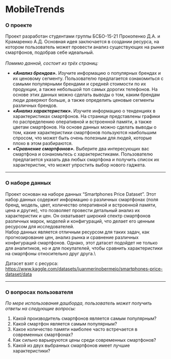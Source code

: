 # MobileTrends

### О проекте 
Проект разработан студентами группы БСБО-15-21 Прокопенко Д.А. и Крамаренко А.Д. Основная идея заключается в создании ресурса, на котором пользователь может провести анализ существующих на рынке смартфонов, подобрав себе идеальный.\
\
*Помимо данной, состоит из трёх страниц:*
* ***«Анализ брендов».*** Изучите информацию о популярных брендах и их ценовому сегменту. Пользователю предлагается ознакомиться с самыми популярными брендами и средней стоимости по их продукции, а также небольшой топ самых дорогих телефонов. На основе этих данных можно сделать выводы о том, каким брендам люди доверяют больше, а также определить ценовые сегменты различных брендов.
* ***«Анализ характеристик».*** Изучите информацию о тенденциях в характеристиках смартфонов. На странице представлены графики по распределению оперативной и встроенной памяти, а также цветам смартфонов. На основе данных можно сделать выводы о том, какие характеристики смартфонов пользуются наибольшим спросом, что может быть очень полезным для людей, которые плохо в этом разбираются.
* ***«Сравнение смартфонов».*** Выберите два интересующих вас смартфона и ознакомьтесь с характеристиками. Пользователю предлагается указать два любых смартфона и получить список их характеристик, что может упростить выбор нового гаджета.

***

### О наборе данных
Проект основан на наборе данных “Smartphones Price Dataset”. Этот набор данных содержит информацию о различных смартфонах (поля бренд, модель, цвет, количество оперативной и встроенной памяти, цена и другие), что позволяет провести детальный анализ их характеристик и цен. Он охватывает широкий спектр смартфонов различных марок, моделей и конфигураций, что делает его ценным ресурсом для исследователей.\
Набор данных является отличным ресурсом для таких задач, как прогнозирование цен, анализ рынка и сравнение различных конфигураций смартфонов. Однако, этот датасет подойдет не только для аналитиков, но и для покупателей, чтобы сравнить характеристики на смартфоны относительно друг друга.\

Датасет взят с ресурса: <https://www.kaggle.com/datasets/juanmerinobermejo/smartphones-price-dataset/data>

***

### О вопросах пользователя
*По мере использования дашборда, пользователь может получить ответы на следующие вопросы:*
1. Какой производитель смартфонов является самым популярным? 
2. Какой смартфон является самым популярным? 
3. Какое количество памяти наиболее часто встречается в современных смартфонах? 
4. Как сильно варьируются цены среди современных смартфонов?
5. Какой из двух выбранных смартфонов имеет лучшие характеристики?




